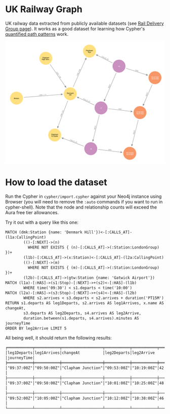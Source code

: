 # UK Railway Graph

UK railway data extracted from publicly available datasets (see [Rail Delivery Group page](https://www.raildeliverygroup.com/our-services/rail-data/fares-timetable-data.html)). It works as a good dataset for learning how Cypher's [quantified path patterns](https://neo4j.com/docs/cypher-manual/current/patterns/concepts/#quantified-path-patterns) work.

![Diagram of sample data](./uk-railway-sample-data.png)

# How to load the dataset

Run the Cypher in `cypher/import.cypher` against your Neo4j instance using Browser (you will need to remove the `:auto` commands if you want to run in cypher-shell). Note that the node and relationship counts will exceed the Aura free tier allowances.

Try it out with a query like this one:

```cypher
MATCH (dmk:Station {name: 'Denmark Hill'})<-[:CALLS_AT]-(l1a:CallingPoint)
        (()-[:NEXT]->(n) 
          WHERE NOT EXISTS { (n)-[:CALLS_AT]->(:Station:LondonGroup) })+
        (l1b)-[:CALLS_AT]->(x:Station)<-[:CALLS_AT]-(l2a:CallingPoint)
        (()-[:NEXT]->(m)
          WHERE NOT EXISTS { (m)-[:CALLS_AT]->(:Station:LondonGroup) })+
        (l2b)-[:CALLS_AT]->(gtw:Station {name: 'Gatwick Airport'})
MATCH (l1a)-[:HAS]->(s1:Stop)-[:NEXT]->+(s2)<-[:HAS]-(l1b)
        WHERE time('09:30') < s1.departs < time('10:00')
MATCH (l2a)-[:HAS]->(s3:Stop)-[:NEXT]->+(s4)<-[:HAS]-(l2b)
        WHERE s2.arrives < s3.departs < s2.arrives + duration('PT15M')
RETURN s1.departs AS leg1Departs, s2.arrives AS leg1Arrives, x.name AS changeAt,
        s3.departs AS leg2Departs, s4.arrives AS leg2Arrive,
        duration.between(s1.departs, s4.arrives).minutes AS journeyTime
ORDER BY leg2Arrive LIMIT 5
```

All being well, it should return the following results:

```
╒═══════════╤═══════════╤══════════════════╤═══════════╤═══════════╤═══════════╕
│leg1Departs│leg1Arrives│changeAt          │leg2Departs│leg2Arrive │journeyTime│
╞═══════════╪═══════════╪══════════════════╪═══════════╪═══════════╪═══════════╡
│"09:37:00Z"│"09:50:00Z"│"Clapham Junction"│"09:53:00Z"│"10:19:00Z"│42         │
├───────────┼───────────┼──────────────────┼───────────┼───────────┼───────────┤
│"09:37:00Z"│"09:50:00Z"│"Clapham Junction"│"10:01:00Z"│"10:25:00Z"│48         │
├───────────┼───────────┼──────────────────┼───────────┼───────────┼───────────┤
│"09:52:00Z"│"10:05:00Z"│"Clapham Junction"│"10:12:00Z"│"10:38:00Z"│46         │
└───────────┴───────────┴──────────────────┴───────────┴───────────┴───────────┘
```
